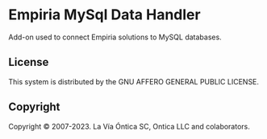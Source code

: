 ﻿# Empiria MySql Data Handler

Add-on used to connect Empiria solutions to MySQL databases.

## License

This system is distributed by the GNU AFFERO GENERAL PUBLIC LICENSE.

## Copyright

Copyright © 2007-2023. La Vía Óntica SC, Ontica LLC and colaborators.
